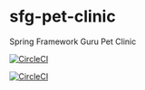# sfg-pet-clinic
Spring Framework Guru Pet Clinic


[![CircleCI](https://circleci.com/gh/JeroenAdmiraal1/sfg-pet-clinic.svg?style=svg&circle-token=<7a5e3824f092ff94c0aef041d3839088cf2687d3>)](https://circleci.com/gh/JeroenAdmiraal1/sfg-pet-clinic)


[![CircleCI](https://circleci.com/gh/circleci/circleci-docs.svg?style=svg)](https://circleci.com/gh/circleci/circleci-docs)
